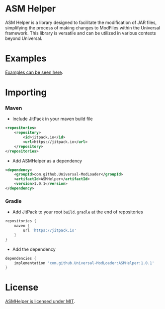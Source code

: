 # ASM Helper

ASM Helper is a library designed to facilitate the modification of JAR files, simplifying the process of making changes to ModFiles within the Universal framework.
This library is versatile and can be utilized in various contexts beyond Universal.

# Examples
[Examples can be seen here](./examples).

# Importing
### Maven
* Include JitPack in your maven build file

```xml
<repositories>
    <repository>
        <id>jitpack.io</id>
        <url>https://jitpack.io</url>
    </repository>
</repositories>
```

* Add ASMHelper as a dependency

```xml
<dependency>
    <groupId>com.github.Universal-ModLoader</groupId>
    <artifactId>ASMHelper</artifactId>
    <version>1.0.1</version>
</dependency>
```


### Gradle
* Add JitPack to your root `build.gradle` at the end of repositories

```gradle
repositories {
    maven {
        url 'https://jitpack.io'
    }
}
```

* Add the dependency

```gradle
dependencies {
    implementation 'com.github.Universal-ModLoader:ASMHelper:1.0.1'
}
```

# License

[ASMHelper is licensed under MIT](./LICENSE).